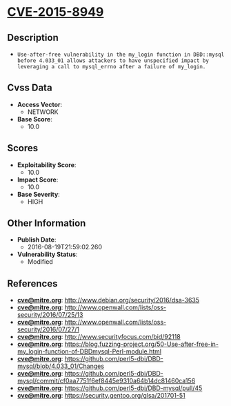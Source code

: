 
# [CVE-2015-8949](http://www.debian.org/security/2016/dsa-3635)

## Description

- `Use-after-free vulnerability in the my_login function in DBD::mysql before 4.033_01 allows attackers to have unspecified impact by leveraging a call to mysql_errno after a failure of my_login.`

## Cvss Data

- **Access Vector**:
  - NETWORK
- **Base Score**:
  - 10.0

## Scores

- **Exploitability Score**:
  - 10.0
- **Impact Score**:
  - 10.0
- **Base Severity**:
  - HIGH

## Other Information

- **Publish Date**:
  - 2016-08-19T21:59:02.260
- **Vulnerability Status**:
  - Modified

## References

- **cve@mitre.org**: http://www.debian.org/security/2016/dsa-3635
- **cve@mitre.org**: http://www.openwall.com/lists/oss-security/2016/07/25/13
- **cve@mitre.org**: http://www.openwall.com/lists/oss-security/2016/07/27/1
- **cve@mitre.org**: http://www.securityfocus.com/bid/92118
- **cve@mitre.org**: https://blog.fuzzing-project.org/50-Use-after-free-in-my_login-function-of-DBDmysql-Perl-module.html
- **cve@mitre.org**: https://github.com/perl5-dbi/DBD-mysql/blob/4.033_01/Changes
- **cve@mitre.org**: https://github.com/perl5-dbi/DBD-mysql/commit/cf0aa7751f6ef8445e9310a64b14dc81460ca156
- **cve@mitre.org**: https://github.com/perl5-dbi/DBD-mysql/pull/45
- **cve@mitre.org**: https://security.gentoo.org/glsa/201701-51
